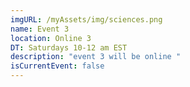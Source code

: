 ```yaml
---
imgURL: /myAssets/img/sciences.png
name: Event 3
location: Online 3
DT: Saturdays 10-12 am EST
description: "event 3 will be online "
isCurrentEvent: false
---
```

